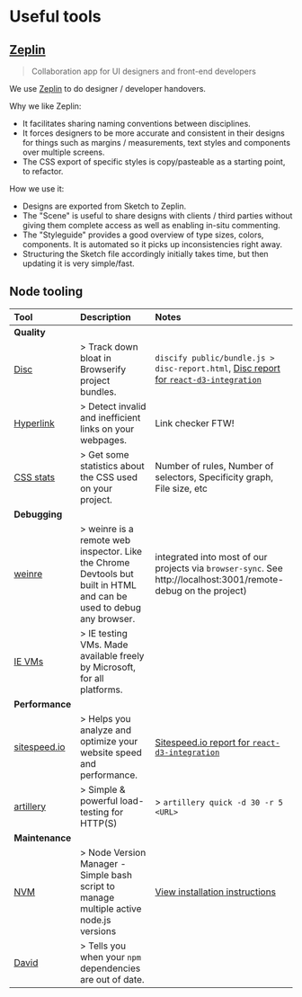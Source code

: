 # Useful tools

## [Zeplin](https://zeplin.io/)

> Collaboration app for UI designers and front-end developers

We use [Zeplin](https://zeplin.io/) to do designer / developer handovers.

Why we like Zeplin:

- It facilitates sharing naming conventions between disciplines.
- It forces designers to be more accurate and consistent in their designs for things such as margins / measurements, text styles and components over multiple screens.
- The CSS export of specific styles is copy/pasteable as a starting point, to refactor.

How we use it:

- Designs are exported from Sketch to Zeplin.
- The "Scene" is useful to share designs with clients / third parties without giving them complete access as well as enabling in-situ commenting. 
- The "Styleguide" provides a good overview of type sizes, colors, components. It is automated so it picks up inconsistencies right away.
- Structuring the Sketch file accordingly initially takes time, but then updating it is very simple/fast.

## Node tooling

| Tool     | Description | Notes   |
| :------- | :---------- | :------ |
| **Quality** |
| [Disc](http://hughsk.io/disc/) | > Track down bloat in Browserify project bundles. | `discify public/bundle.js > disc-report.html`, [Disc report for `react-d3-integration`](https://springload.github.io/react-d3-integration/disc-report.html) |
| [Hyperlink](https://github.com/Munter/hyperlink) | > Detect invalid and inefficient links on your webpages. | Link checker FTW! |
| [CSS stats](http://cssstats.com) | > Get some statistics about the CSS used on your project.| Number of rules, Number of selectors, Specificity graph, File size, etc |
| **Debugging** |
| [weinre](https://people.apache.org/~pmuellr/weinre/docs/latest/) | > weinre is a remote web inspector. Like the Chrome Devtools but built in HTML and can be used to debug any browser.| integrated into most of our projects via `browser-sync`. See http://localhost:3001/remote-debug on the project)|
| [IE VMs](https://developer.microsoft.com/en-us/microsoft-edge/tools/vms/mac/) | > IE testing VMs. Made available freely by Microsoft, for all platforms. |                                             |
| **Performance** |
| [sitespeed.io](https://github.com/sitespeedio/sitespeed.io) | > Helps you analyze and optimize your website speed and performance. | [Sitespeed.io report for `react-d3-integration`](https://springload.github.io/react-d3-integration/sitespeed-result/springload.github.io/2015-07-27-12-38-44/) |
| [artillery](http://artillery.io/) | > Simple & powerful load-testing for HTTP(S) | > `artillery quick -d 30 -r 5 <URL>` |
| **Maintenance** |
| [NVM](https://github.com/creationix/nvm) | > Node Version Manager - Simple bash script to manage multiple active node.js versions | [View installation instructions](https://github.com/creationix/nvm#install-script) |
| [David](https://github.com/alanshaw/david) | > Tells you when your `npm` dependencies are out of date. |                                             |
